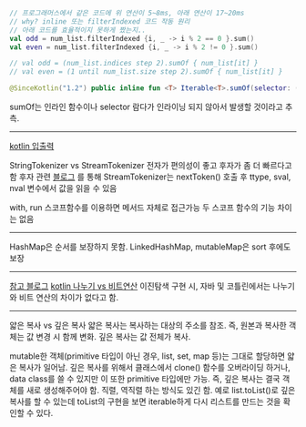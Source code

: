```kotlin
// 프로그래머스에서 같은 코드에 위 연산이 5~8ms, 아래 연산이 17~20ms
// why? inline 또는 filterIndexed 코드 작동 원리
// 아래 코드를 효율적이지 못하게 짰는지..
val odd = num_list.filterIndexed {i, _ -> i % 2 == 0 }.sum()
val even = num_list.filterIndexed {i, _ -> i % 2 != 0 }.sum()

// val odd = (num_list.indices step 2).sumOf { num_list[it] }
// val even = (1 until num_list.size step 2).sumOf { num_list[it] }
```

```kotlin
@SinceKotlin("1.2") public inline fun <T> Iterable<T>.sumOf(selector: (T) -> Int): Int { var sum = 0 for (element in this) { sum += selector(element) } return sum }
```
sumOf는 인라인 함수이나 selector 람다가 인라이닝 되지 않아서 발생할 것이라고 추측.

- - -

[kotlin 입출력](https://uknowblog.tistory.com/434)

StringTokenizer vs StreamTokenizer
전자가 편의성이 좋고 후자가 좀 더 빠르다고 함
후자 관련 [블로그](https://blog.naver.com/ohho7942/80054842596) 를 통해 StreamTokenizer는 nextToken() 호출 후 ttype, sval, nval 변수에서 값을 읽을 수 있음

with, run 스코프함수를 이용하면 메서드 자체로 접근가능 두 스코프 함수의 기능 차이는 없음

- - -
HashMap은 순서를 보장하지 못함. LinkedHashMap, mutableMap은 sort 후에도 보장

- - -
[참고 블로그](https://toonraon.tistory.com/56) [kotlin 나누기 vs 비트연산](https://jakewharton.com/which-is-better-on-android-divide-by-two-or-shift-by-one/)
이진탐색 구현 시, 자바 및 코틀린에서는 나누기와 비트 연산의 차이가 없다고 함.

- - -
얇은 복사 vs 깊은 복사
얇은 복사는 복사하는 대상의 주소를 참조. 즉, 원본과 복사한 객체는 값 변경 시 함께 변화.
깊은 복사는 값 전체가 복사.

mutable한 객체(primitive 타입이 아닌 경우, list, set, map 등)는 그대로 할당하면 얇은 복사가 일어남.
깊은 복사를 위해서 클래스에서 clone() 함수를 오버라이딩 하거나, data class를 쓸 수 있지만 이 또한 primitive 타입에만 가능. 
즉, 깊은 복사는 결국 객체를 새로 생성해주어야 함. 직렬, 역직렬 하는 방식도 있긴 함.
예로 list.toList()로 깊은 복사를 할 수 있는데 toList의 구현을 보면 iterable하게 다시 리스트를 만드는 것을 확인할 수 있다.
